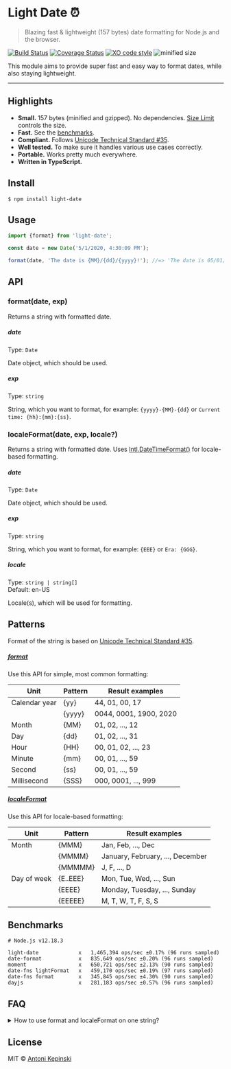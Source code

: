 # Light Date :alarm_clock:

> Blazing fast & lightweight (157 bytes) date formatting for Node.js and the browser.

[![Build Status](https://github.com/xxczaki/light-date/workflows/CI/badge.svg)](https://github.com/xxczaki/light-date/actions?query=workflow%3ACI)
[![Coverage Status](https://coveralls.io/repos/github/xxczaki/light-date/badge.svg?branch=master)](https://coveralls.io/github/xxczaki/light-date?branch=master)
[![XO code style](https://img.shields.io/badge/code_style-XO-5ed9c7.svg)](https://github.com/xojs/xo)
![minified size](https://img.shields.io/bundlephobia/minzip/light-date)

This module aims to provide super fast and easy way to format dates, while also staying lightweight.

---

## Highlights

* **Small.** 157 bytes (minified and gzipped). No dependencies. [Size Limit](https://github.com/ai/size-limit) controls the size.
* **Fast.** See the [benchmarks](#benchmarks).
* **Compliant.** Follows [Unicode Technical Standard #35](https://www.unicode.org/reports/tr35/tr35-dates.html#Date_Field_Symbol_Table).
* **Well tested.** To make sure it handles various use cases correctly.
* **Portable.** Works pretty much everywhere.
* **Written in TypeScript.**

## Install

```
$ npm install light-date
```

## Usage

```js
import {format} from 'light-date';

const date = new Date('5/1/2020, 4:30:09 PM');

format(date, 'The date is {MM}/{dd}/{yyyy}!'); //=> 'The date is 05/01/2020!'
```

## API

### format(date, exp)

Returns a string with formatted date.

##### date

Type: `Date`

Date object, which should be used.

##### exp

Type: `string`

String, which you want to format, for example: `{yyyy}-{MM}-{dd}` or `Current time: {hh}:{mm}:{ss}`.

### localeFormat(date, exp, locale?)

Returns a string with formatted date. Uses [Intl.DateTimeFormat()](https://developer.mozilla.org/en-US/docs/Web/JavaScript/Reference/Global_Objects/Intl/DateTimeFormat/DateTimeFormat) for locale-based formatting.

##### date

Type: `Date`

Date object, which should be used.

##### exp

Type: `string`

String, which you want to format, for example: `{EEE}` or `Era: {GGG}`.

##### locale

Type: `string | string[]`\
Default: en-US

Locale(s), which will be used for formatting.

## Patterns

Format of the string is based on [Unicode Technical Standard #35](https://www.unicode.org/reports/tr35/tr35-dates.html#Date_Field_Symbol_Table).

##### [format](#formatdate-exp)

Use this API for simple, most common formatting:

| **Unit**      | **Pattern** | **Result examples**    |
| ------------- | ----------- | ---------------------- |
| Calendar year | {yy}        | 44, 01, 00, 17         |
|               | {yyyy}      | 0044, 0001, 1900, 2020 |
| Month         | {MM}        | 01, 02, ..., 12        |
| Day           | {dd}        | 01, 02, ..., 31        |
| Hour          | {HH}        | 00, 01, 02, ..., 23    |
| Minute        | {mm}        | 00, 01, ..., 59        |
| Second        | {ss}        | 00, 01, ..., 59        |
| Millisecond   | {SSS}       | 000, 0001, ..., 999    |

##### [localeFormat](#localeformatdate-exp-locale)

Use this API for locale-based formatting:

| **Unit**    | **Pattern** | **Result examples**              |
| ----------- | ----------- | -------------------------------- |
| Month       | {MMM}       | Jan, Feb, ..., Dec               |
|             | {MMMM}      | January, February, ..., December |
|             | {MMMMM}     | J, F, ..., D                     |
| Day of week | {E..EEE}    | Mon, Tue, Wed, ..., Sun          |
|             | {EEEE}      | Monday, Tuesday, ..., Sunday     |
|             | {EEEEE}     | M, T, W, T, F, S, S              |

## Benchmarks

```
# Node.js v12.18.3

light-date             x   1,465,394 ops/sec ±0.17% (96 runs sampled)
date-format            x   835,649 ops/sec ±0.20% (96 runs sampled)
moment                 x   650,721 ops/sec ±2.13% (90 runs sampled)
date-fns lightFormat   x   459,170 ops/sec ±0.19% (97 runs sampled)
date-fns format        x   345,845 ops/sec ±4.30% (90 runs sampled)
dayjs                  x   281,183 ops/sec ±0.57% (96 runs sampled)
```

## FAQ

<details>
  <summary>How to use format and localeFormat on one string?</summary>

  ```ts
  import {format, localeFormat} from 'light-date';

  const date = new Date();

  format(date, `Current date: ${localeFormat(date, '{MMMM}')} {dd}, {yyyy}`);
  ```
</details>

## License

MIT © [Antoni Kepinski](https://kepinski.me)

